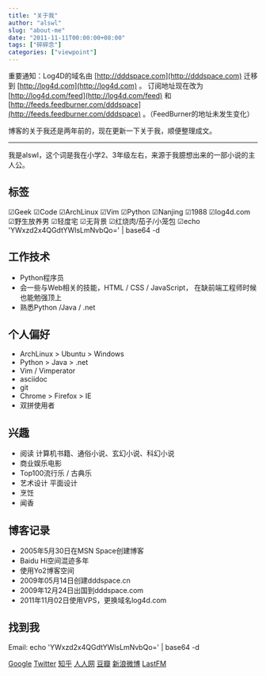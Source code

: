 ```yaml
---
title: "关于我"
author: "alswl"
slug: "about-me"
date: "2011-11-11T00:00:00+08:00"
tags: ["碎碎念"]
categories: ["viewpoint"]
---
```


重要通知：Log4D的域名由 [http://dddspace.com](http://dddspace.com) 迁移到
[http://log4d.com](http://log4d.com) 。 订阅地址现在改为
[http://log4d.com/feed](http://log4d.com/feed) 和
[http://feeds.feedburner.com/dddspace](http://feeds.feedburner.com/dddspace)
。（FeedBurner的地址未发生变化）

博客的关于我还是两年前的，现在更新一下关于我，顺便整理成文。

* * *

我是alswl，这个词是我在小学2、3年级左右，来源于我臆想出来的一部小说的主人公。

## 标签

☑Geek ☑Code ☑ArchLinux ☑Vim ☑Python ☑Nanjing ☑1988 ☑log4d.com ☑野生放养男 ☑轻度宅 ☑无背景
☑红烧肉/茄子/小笼包 ☑echo 'YWxzd2x4QGdtYWlsLmNvbQo=' | base64 -d

## 工作技术

  * Python程序员
  * 会一些与Web相关的技能，HTML / CSS / JavaScript， 在缺前端工程师时候也能勉强顶上
  * 熟悉Python /Java / .net

## 个人偏好

  * ArchLinux > Ubuntu > Windows
  * Python > Java > .net
  * Vim / Vimperator
  * asciidoc
  * git
  * Chrome > Firefox > IE
  * 双拼使用者

## 兴趣

  * 阅读 计算机书籍、通俗小说、玄幻小说、科幻小说
  * 商业娱乐电影
  * Top100流行乐 / 古典乐
  * 艺术设计 平面设计
  * 烹饪
  * 闻香

## 博客记录

  * 2005年5月30日在MSN Space创建博客
  * Baidu Hi空间混迹多年
  * 使用Yo2博客空间
  * 2009年05月14日创建dddspace.cn
  * 2009年12月24日出国到dddspace.com
  * 2011年11月02日使用VPS，更换域名log4d.com

## 找到我

Email: echo 'YWxzd2x4QGdtYWlsLmNvbQo=' | base64 -d

[Google](https://plus.google.com/113699049322300593030/posts?hl=zh_cn)
[Twitter](http://twitter.com/alswl/) [知乎](http://www.zhihu.com/people/alswl)
[人人网](http://renren.com/profile.do?id=222354387)
[豆瓣](http://www.douban.com/people/alswl/) [新浪微博](http://weibo.com/alswlx)
[LastFM](http://cn.last.fm/user/alswl)

